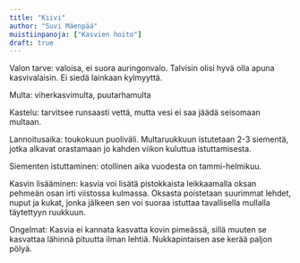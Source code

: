 ```yaml
---
title: "Kiivi"
author: "Suvi Mäenpää"
muistiinpanoja: ["Kasvien hoito"]
draft: true
---
```


Valon tarve: valoisa, ei suora auringonvalo. Talvisin olisi hyvä olla apuna kasvivalaisin. Ei siedä lainkaan kylmyyttä.

Multa: viherkasvimulta, puutarhamulta

Kastelu: tarvitsee runsaasti vettä, mutta vesi ei saa jäädä seisomaan multaan.

Lannoitusaika: toukokuun puoliväli. Multaruukkuun istutetaan 2-3 siementä, jotka alkavat orastamaan jo kahden viikon kuluttua istuttamisesta.

Siementen istuttaminen: otollinen aika vuodesta on tammi-helmikuu.

Kasvin lisääminen: kasvia voi lisätä pistokkaista leikkaamalla oksan pehmeän osan irti viistossa kulmassa. Oksasta poistetaan suurimmat lehdet, nuput ja kukat, jonka jälkeen sen voi suoraa istuttaa tavallisella mullalla täytettyyn ruukkuun.

Ongelmat: Kasvia ei kannata kasvatta kovin pimeässä, sillä muuten se kasvattaa lähinnä pituutta ilman lehtiä. Nukkapintaisen ase kerää paljon pölyä.
